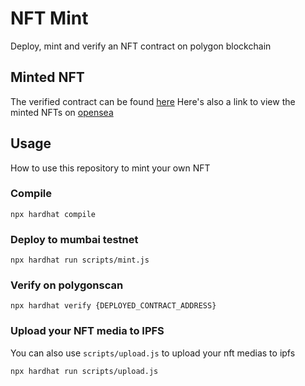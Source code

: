 # NFT Mint

Deploy, mint and verify an NFT contract on polygon blockchain

## Minted NFT

The verified contract can be found [here](https://mumbai.polygonscan.com/address/0xfE8617736A39DcceaB244F55DF55522A9fcAba9A#code)
Here's also a link to view the minted NFTs on [opensea](https://testnets.opensea.io/collection/tough-guy-1)

## Usage

How to use this repository to mint your own NFT
 
### Compile

```
npx hardhat compile
```

### Deploy to mumbai testnet

```
npx hardhat run scripts/mint.js
```

### Verify on polygonscan

```
npx hardhat verify {DEPLOYED_CONTRACT_ADDRESS}
```

### Upload your NFT media to IPFS

You can also use `scripts/upload.js` to upload your nft medias to ipfs

```
npx hardhat run scripts/upload.js
```
